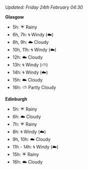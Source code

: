 *Updated: Friday 24th February 04:30*

**Glasgow**

* 5h: :umbrella: Rainy
* 6h, 7h: :cyclone: Windy (:cloud:)
* 8h, 9h: :cloud: Cloudy
* 10h, 11h: :cyclone: Windy (:cloud:)
* 12h: :cloud: Cloudy
* 13h: :cyclone: Windy (:partly_sunny:)
* 14h: :cyclone: Windy (:cloud:)
* 15h: :cloud: Cloudy
* 16h: :partly_sunny: Partly Cloudy

**Edinburgh**

* 5h: :umbrella: Rainy
* 6h: :cloud: Cloudy
* 7h: :umbrella: Rainy
* 8h: :cyclone: Windy (:cloud:)
* 9h, 10h: :cloud: Cloudy
* 11h - 14h: :cyclone: Windy (:cloud:)
* 15h: :umbrella: Rainy
* 16h: :cloud: Cloudy
